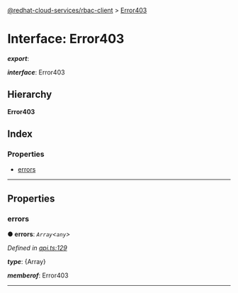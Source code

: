 [@redhat-cloud-services/rbac-client](../README.md) > [Error403](../interfaces/error403.md)

# Interface: Error403

*__export__*: 

*__interface__*: Error403

## Hierarchy

**Error403**

## Index

### Properties

* [errors](error403.md#errors)

---

## Properties

<a id="errors"></a>

###  errors

**● errors**: *`Array`<`any`>*

*Defined in [api.ts:129](https://github.com/RedHatInsights/javascript-clients/blob/master/packages/rbac/api.ts#L129)*

*__type__*: {Array}

*__memberof__*: Error403

___

